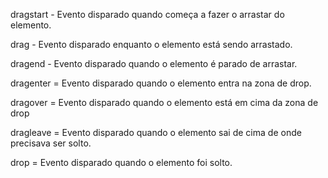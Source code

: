 dragstart - Evento disparado quando começa a fazer o arrastar do elemento.

drag - Evento disparado enquanto o elemento está sendo arrastado.

dragend - Evento disparado quando o elemento é parado de arrastar.

dragenter = Evento disparado quando o elemento entra na zona de drop.

dragover = Evento disparado quando o elemento está em cima da zona de drop

dragleave = Evento disparado quando o elemento sai de cima de onde precisava ser solto.

drop = Evento disparado quando o elemento foi solto.
